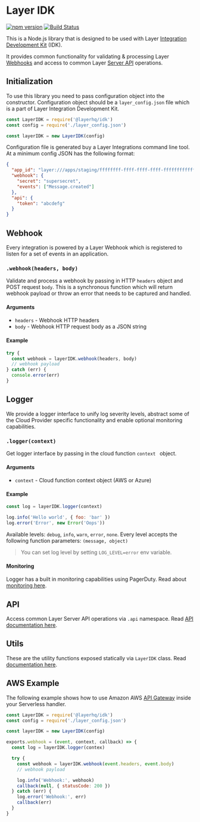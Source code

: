 # Layer IDK
[![npm version](http://img.shields.io/npm/v/@layerhq/idk.svg)](https://npmjs.org/package/@layerhq/idk)
[![Build Status](https://circleci.com/gh/layerhq/idk.png?circle-token=6240fae3391dc4c5e37b06ef8494c9dd47350d07)](https://circleci.com/gh/layerhq/idk)

This is a Node.js library that is designed to be used with Layer [Integration Development Kit](https://preview-docs.layer.com/reference/integrations/framework) (IDK).

It provides common functionality for validating & processing Layer [Webhooks](https://docs.layer.com/reference/webhooks/introduction) and access to common Layer [Server API](https://docs.layer.com/reference/server_api/introduction) operations.

## Initialization

To use this library you need to pass configuration object into the constructor. Configuration object should be a `layer_config.json` file which is a part of Layer Integration Development Kit.

```javascript
const LayerIDK = require('@layerhq/idk')
const config = require('./layer_config.json')

const layerIDK = new LayerIDK(config)
```

Configuration file is generated buy a Layer Integrations command line tool. At a minimum config JSON has the following format:
```json
{
  "app_id": "layer:///apps/staging/ffffffff-ffff-ffff-ffff-ffffffffffff",
  "webhook": {
    "secret": "supersecret",
    "events": ["Message.created"]
  },
  "api": {
    "token": "abcdefg"
  }
}
```

## Webhook

Every integration is powered by a Layer Webhook which is registered to listen for a set of events in an application.

### `.webhook(headers, body)`

Validate and process a webhook by passing in HTTP `headers` object and POST request `body`. This is a synchronous function which will return webhook payload or throw an error that needs to be captured and handled.

#### Arguments

- `headers` - Webhook HTTP headers
- `body` - Webhook HTTP request body as a JSON string


#### Example

```javascript
try {
  const webhook = layerIDK.webhook(headers, body)
  // webhook payload
} catch (err) {
  console.error(err)
}
```

## Logger

We provide a logger interface to unify log severity levels, abstract some of the Cloud Provider specific functionality and enable optional monitoring capabilities.

### `.logger(context)`

Get logger interface by passing in the cloud function `context ` object.

#### Arguments

- `context` - Cloud function context object (AWS or Azure)

#### Example

```javascript
const log = layerIDK.logger(context)

log.info('Hello world', { foo: 'bar' })
log.error('Error', new Error('Oops'))
```

Available levels: `debug`, `info`, `warn`, `error`, `none`. Every level accepts the following function parameters: `(message, object)`

> You can set log level by setting `LOG_LEVEL=error` env variable.

#### Monitoring

Logger has a built in monitoring capabilities using PagerDuty. Read about [monitoring here](./MONITORING.md).

## API

Access common Layer Server API operations via `.api` namespace. Read [API documentation here](./API.md).

## Utils

These are the utility functions exposed statically via `LayerIDK` class. Read [documentation here](./UTILS.md).

## AWS Example

The following example shows how to use Amazon AWS [API Gateway](https://serverless.com/framework/docs/providers/aws/events/apigateway/) inside your Serverless handler.

```javascript
const LayerIDK = require('@layerhq/idk')
const config = require('./layer_config.json')

const layerIDK = new LayerIDK(config)

exports.webhook = (event, context, callback) => {
  const log = layerIDK.logger(contex)

  try {
    const webhook = layerIDK.webhook(event.headers, event.body)
    // webhook payload

    log.info('Webhook:', webhook)
    callback(null, { statusCode: 200 })
  } catch (err) {
    log.error('Webhook:', err)
    callback(err)
  }
}
```
